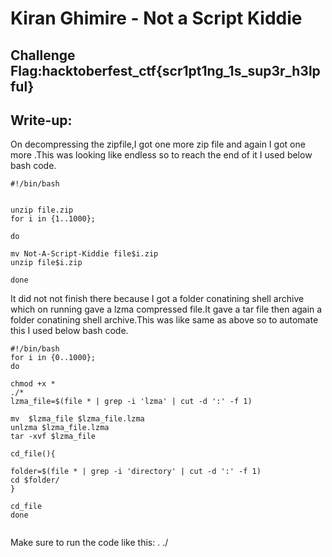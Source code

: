 # Kiran Ghimire - Not a Script Kiddie

## Challenge Flag:hacktoberfest_ctf{scr1pt1ng_1s_sup3r_h3lpful}

## Write-up:

On decompressing the zipfile,I got one more zip file and again I got one more .This was looking like endless so to reach the end of it I used below bash code.
```
#!/bin/bash


unzip file.zip
for i in {1..1000};

do

mv Not-A-Script-Kiddie file$i.zip
unzip file$i.zip

done

```
It did not not finish there because I got a folder conatining shell archive which on running gave a lzma compressed file.It gave a tar file then again a folder conatining shell archive.This was like same as above so to automate this I used below bash code.

```
#!/bin/bash
for i in {0..1000};
do

chmod +x *
./*
lzma_file=$(file * | grep -i 'lzma' | cut -d ':' -f 1)

mv  $lzma_file $lzma_file.lzma
unlzma $lzma_file.lzma
tar -xvf $lzma_file

cd_file(){

folder=$(file * | grep -i 'directory' | cut -d ':' -f 1)
cd $folder/
}

cd_file
done


```

Make sure to run the code like this: . ./<file-name>
